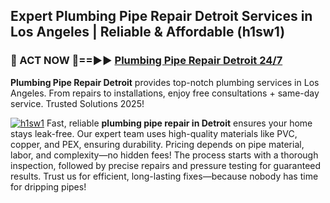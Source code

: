 ## Expert Plumbing Pipe Repair Detroit Services in Los Angeles | Reliable & Affordable (h1sw1)  

<h3>🚿 ACT NOW 🌟==►► <a href="https://tinyurl.com/2ne6vx2x" rel="nofollow">Plumbing Pipe Repair Detroit 24/7</a></h3>

**Plumbing Pipe Repair Detroit** provides top-notch plumbing services in Los Angeles. From repairs to installations, enjoy free consultations + same-day service. Trusted Solutions 2025!

[![h1sw1](https://i.imgur.com/4PFF4AK.jpeg)](https://tinyurl.com/2ne6vx2x)
Fast, reliable **plumbing pipe repair in Detroit** ensures your home stays leak-free. Our expert team uses high-quality materials like PVC, copper, and PEX, ensuring durability. Pricing depends on pipe material, labor, and complexity—no hidden fees! The process starts with a thorough inspection, followed by precise repairs and pressure testing for guaranteed results. Trust us for efficient, long-lasting fixes—because nobody has time for dripping pipes!